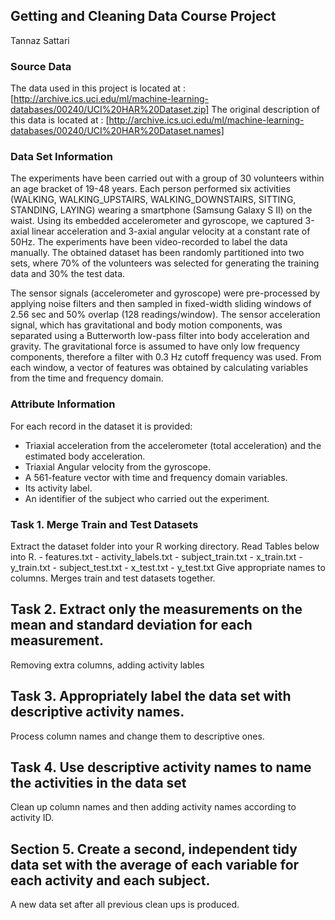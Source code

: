 ## Getting and Cleaning Data Course Project

Tannaz Sattari 

### Source Data
The data used in this project is located at : [http://archive.ics.uci.edu/ml/machine-learning-databases/00240/UCI%20HAR%20Dataset.zip]
The original description of this data is located at : [http://archive.ics.uci.edu/ml/machine-learning-databases/00240/UCI%20HAR%20Dataset.names]


### Data Set Information
The experiments have been carried out with a group of 30 volunteers within an age bracket of 19-48 years. Each person performed six activities (WALKING, WALKING_UPSTAIRS, WALKING_DOWNSTAIRS, SITTING, STANDING, LAYING) wearing a smartphone (Samsung Galaxy S II) on the waist. Using its embedded accelerometer and gyroscope, we captured 3-axial linear acceleration and 3-axial angular velocity at a constant rate of 50Hz. The experiments have been video-recorded to label the data manually. The obtained dataset has been randomly partitioned into two sets, where 70% of the volunteers was selected for generating the training data and 30% the test data. 

The sensor signals (accelerometer and gyroscope) were pre-processed by applying noise filters and then sampled in fixed-width sliding windows of 2.56 sec and 50% overlap (128 readings/window). The sensor acceleration signal, which has gravitational and body motion components, was separated using a Butterworth low-pass filter into body acceleration and gravity. The gravitational force is assumed to have only low frequency components, therefore a filter with 0.3 Hz cutoff frequency was used. From each window, a vector of features was obtained by calculating variables from the time and frequency domain.

### Attribute Information
For each record in the dataset it is provided: 
- Triaxial acceleration from the accelerometer (total acceleration) and the estimated body acceleration. 
- Triaxial Angular velocity from the gyroscope. 
- A 561-feature vector with time and frequency domain variables. 
- Its activity label. 
- An identifier of the subject who carried out the experiment.

### Task 1. Merge Train and Test Datasets
Extract the dataset folder into your R working directory.
Read Tables below into R.
	- features.txt
	- activity_labels.txt
	- subject_train.txt
	- x_train.txt
	- y_train.txt
	- subject_test.txt
	- x_test.txt
	- y_test.txt
Give appropriate names to columns.
Merges train and test datasets together.


## Task 2. Extract only the measurements on the mean and standard deviation for each measurement. 
Removing extra columns, adding activity lables

## Task 3. Appropriately label the data set with descriptive activity names.
Process column names and change them to descriptive ones.

## Task 4. Use descriptive activity names to name the activities in the data set
Clean up column names and then adding activity names according to activity ID.

## Section 5. Create a second, independent tidy data set with the average of each variable for each activity and each subject. 
A new data set after all previous clean ups is produced.